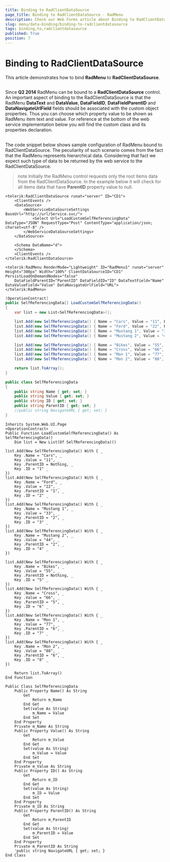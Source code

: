 ```yaml
---
title: Binding to RadClientDataSource
page_title: Binding to RadClientDataSource - RadMenu
description: Check our Web Forms article about Binding to RadClientDataSource.
slug: menu/data-binding/binding-to-radclientdatasource
tags: binding,to,radclientdatasource
published: True
position: 7
---
```


# Binding to RadClientDataSource

This article demonstrates how to bind **RadMenu** to **RadClientDataSource**.

## 

Since **Q2 2014** RadMenu can be bound to a **RadClientDataSource** control. An important aspect of binding to the RadClientDataSource is that the RadMenu **DataText** and **DataValue**, **DataFieldID**, **DataFieldParentID** and **DataNavigateUrlField** fields should be associated with the custom object properties. Thus you can choose which property value to be shown as RadMenu item text and value. For reference at the bottom of the web service implementation below you will find the custom class and its properties declaration.

## 

The code snippet below shows sample configuration of RadMenu bound to RadClientDataSource. The peculiarity of such scenario comes from the fact that the RadMenu represents hierarchical data. Considering that fact we expect such type of data to be returned by the web service to the RadClientDataSource.

>note Initially the RadMenu control requests only the root items data from the RadClientDataSource. In the example below it will check for all items data that have **ParentID** property value to null.
>

````ASP.NET
<telerik:RadClientDataSource runat="server" ID="CD1">
	<ClientEvents />
	<DataSource>
		<WebServiceDataSourceSettings BaseUrl="http://url/Service.svc/">
			<Select Url="LoadCustomSelfReferencingData" DataType="JSON" RequestType="Post" ContentType="application/json; charset=utf-8" />
		</WebServiceDataSourceSettings>
	</DataSource>

	<Schema DataName="d">
	</Schema>
	<ClientEvents />
</telerik:RadClientDataSource>

<telerik:RadMenu RenderMode="Lightweight" ID="RadMenu1" runat="server" Height="300px" Width="100%" ClientDataSourceID="CD1" PersistLoadOnDemandNodes="false"
	DataFieldParentID="ParentID" DataFieldID="ID" DataTextField="Name" DataValueField="Value" DataNavigateUrlField="URL">
</telerik:RadMenu>
````


````C#
[OperationContract]
public SelfReferencingData[] LoadCustomSelfReferencingData()
{
	var list = new List<SelfReferencingData>();

	list.Add(new SelfReferencingData() { Name = "Cars", Value = "11", ParentID = null, ID = "1" });
	list.Add(new SelfReferencingData() { Name = "Ford", Value = "22", ParentID = "1", ID = "2" });
	list.Add(new SelfReferencingData() { Name = "Mustang 1", Value = "33", ParentID = "2", ID = "3" });
	list.Add(new SelfReferencingData() { Name = "Mustang 2", Value = "44", ParentID = "2", ID = "4" });

	list.Add(new SelfReferencingData() { Name = "Bikes", Value = "55", ParentID = null, ID = "5" });
	list.Add(new SelfReferencingData() { Name = "Cross", Value = "66", ParentID = "5", ID = "6" });
	list.Add(new SelfReferencingData() { Name = "Mon 1", Value = "77", ParentID = "6", ID = "7" });
	list.Add(new SelfReferencingData() { Name = "Mon 2", Value = "88", ParentID = "6", ID = "8" });

	return list.ToArray();
}

public class SelfReferencingData
{
	public string Name { get; set; }
	public string Value { get; set; }
	public string ID { get; set; }
	public string ParentID { get; set; }
	//public string NavigateURL { get; set; }
}
````
````VB.NET
Inherits System.Web.UI.Page
<OperationContract> _
Public Function LoadCustomSelfReferencingData() As SelfReferencingData()
	Dim list = New List(Of SelfReferencingData)()

list.Add(New SelfReferencingData() With { _
	Key .Name = "Cars", _
	Key .Value = "11", _
	Key .ParentID = Nothing, _
	Key .ID = "1" _
})
list.Add(New SelfReferencingData() With { _
	Key .Name = "Ford", _
	Key .Value = "22", _
	Key .ParentID = "1", _
	Key .ID = "2" _
})
list.Add(New SelfReferencingData() With { _
	Key .Name = "Mustang 1", _
	Key .Value = "33", _
	Key .ParentID = "2", _
	Key .ID = "3" _
})
list.Add(New SelfReferencingData() With { _
	Key .Name = "Mustang 2", _
	Key .Value = "44", _
	Key .ParentID = "2", _
	Key .ID = "4" _
})

list.Add(New SelfReferencingData() With { _
	Key .Name = "Bikes", _
	Key .Value = "55", _
	Key .ParentID = Nothing, _
	Key .ID = "5" _
})
list.Add(New SelfReferencingData() With { _
	Key .Name = "Cross", _
	Key .Value = "66", _
	Key .ParentID = "5", _
	Key .ID = "6" _
})
list.Add(New SelfReferencingData() With { _
	Key .Name = "Mon 1", _
	Key .Value = "77", _
	Key .ParentID = "6", _
	Key .ID = "7" _
})
list.Add(New SelfReferencingData() With { _
	Key .Name = "Mon 2", _
	Key .Value = "88", _
	Key .ParentID = "6", _
	Key .ID = "8" _
})

	Return list.ToArray()
End Function

Public Class SelfReferencingData
	Public Property Name() As String
		Get
			Return m_Name
		End Get
		Set(value As String)
			m_Name = Value
		End Set
	End Property
	Private m_Name As String
	Public Property Value() As String
		Get
			Return m_Value
		End Get
		Set(value As String)
			m_Value = Value
		End Set
	End Property
	Private m_Value As String
	Public Property ID() As String
		Get
			Return m_ID
		End Get
		Set(value As String)
			m_ID = Value
		End Set
	End Property
	Private m_ID As String
	Public Property ParentID() As String
		Get
			Return m_ParentID
		End Get
		Set(value As String)
			m_ParentID = Value
		End Set
	End Property
	Private m_ParentID As String
	'public string NavigateURL { get; set; }
End Class
````


